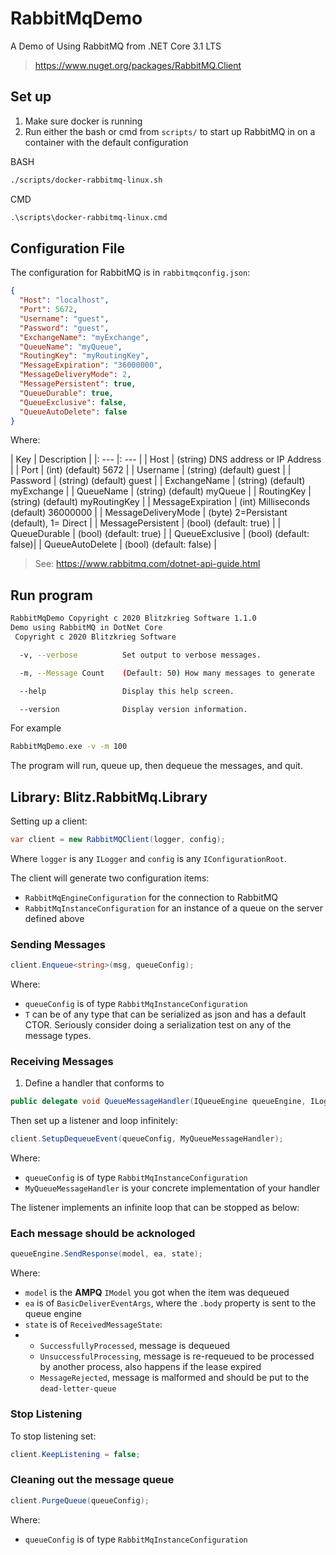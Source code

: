 # RabbitMqDemo
A Demo of Using RabbitMQ from .NET Core 3.1 LTS

> https://www.nuget.org/packages/RabbitMQ.Client

## Set up

1. Make sure docker is running
2. Run either the bash or cmd from `scripts/` to start up RabbitMQ in on a container with the default configuration

BASH
```bash
./scripts/docker-rabbitmq-linux.sh
```

CMD
```cmd
.\scripts\docker-rabbitmq-linux.cmd
```

## Configuration File

The configuration for RabbitMQ is in `rabbitmqconfig.json`:

```json
{
  "Host": "localhost",
  "Port": 5672,
  "Username": "guest",
  "Password": "guest",
  "ExchangeName": "myExchange",
  "QueueName": "myQueue",
  "RoutingKey": "myRoutingKey",
  "MessageExpiration": "36000000",
  "MessageDeliveryMode": 2,
  "MessagePersistent": true,
  "QueueDurable": true,
  "QueueExclusive": false,
  "QueueAutoDelete": false
}
```

Where:

| Key  | Description |
|: --- |: --- |
| Host | (string) DNS address or IP Address |
| Port | (int) (default) 5672 |
| Username | (string) (default) guest |
| Password | (string) (default) guest |
| ExchangeName | (string) (default) myExchange |
| QueueName | (string) (default) myQueue |
| RoutingKey | (string) (default) myRoutingKey |
| MessageExpiration | (int) Milliseconds (default) 36000000 |
| MessageDeliveryMode | (byte) 2=Persistant (default), 1= Direct |
| MessagePersistent | (bool) (default: true) |
| QueueDurable | (bool) (default: true) |
| QueueExclusive | (bool) (default: false)|
| QueueAutoDelete | (bool) (default: false) |

> See: https://www.rabbitmq.com/dotnet-api-guide.html

## Run program

```bash
RabbitMqDemo Copyright c 2020 Blitzkrieg Software 1.1.0
Demo using RabbitMQ in DotNet Core
 Copyright c 2020 Blitzkrieg Software

  -v, --verbose          Set output to verbose messages.

  -m, --Message Count    (Default: 50) How many messages to generate

  --help                 Display this help screen.

  --version              Display version information.
```

For example
```bash
RabbitMqDemo.exe -v -m 100
```

The program will run, queue up, then dequeue the messages, and quit.

## Library: Blitz.RabbitMq.Library

Setting up a client:

```c#
var client = new RabbitMQClient(logger, config);
```

Where `logger` is any `ILogger` and `config` is any `IConfigurationRoot`.

The client will generate two configuration items:
* `RabbitMqEngineConfiguration` for the connection to RabbitMQ
* `RabbitMqInstanceConfiguration` for an instance of a queue on the server defined above

### Sending Messages

```c#
client.Enqueue<string>(msg, queueConfig);
```

Where:
* `queueConfig` is of type `RabbitMqInstanceConfiguration` 
* `T` can be of any type that can be serialized as json and has a default CTOR. Seriously consider doing a serialization test on any of the message types.

### Receiving Messages

1. Define a handler that conforms to
```c#
public delegate void QueueMessageHandler(IQueueEngine queueEngine, ILogger logger, IModel model, BasicDeliverEventArgs ea);
```
Then set up a listener and loop infinitely:
```c#
client.SetupDequeueEvent(queueConfig, MyQueueMessageHandler);
```
Where:
* `queueConfig` is of type `RabbitMqInstanceConfiguration` 
* `MyQueueMessageHandler` is your concrete implementation of your handler

The listener implements an infinite loop that can be stopped as below:

### Each message should be acknologed 

```c#
queueEngine.SendResponse(model, ea, state);
```

Where:
* `model` is the **AMPQ** `IModel` you got when the item was dequeued
* `ea` is of `BasicDeliverEventArgs`, where the `.body` property is sent to the queue engine
* `state` is of `ReceivedMessageState`:
*    - `SuccessfullyProcessed`, message is dequeued
     - `UnsuccessfulProcessing`, message is re-requeued to be processed by another  process, also happens if the lease expired
     - `MessageRejected`, message is malformed and should be put to the `dead-letter-queue`

### Stop Listening

To stop listening set:
```c#
client.KeepListening = false;
```

### Cleaning out the message queue

```c#
client.PurgeQueue(queueConfig);
```

Where:
* `queueConfig` is of type `RabbitMqInstanceConfiguration` 
